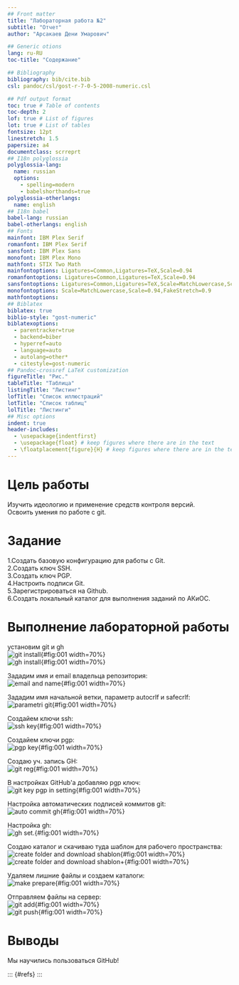 ```yaml
---
## Front matter
title: "Лабораторная работа №2"
subtitle: "Отчет"
author: "Арсакаев Дени Умарович"

## Generic otions
lang: ru-RU
toc-title: "Содержание"

## Bibliography
bibliography: bib/cite.bib
csl: pandoc/csl/gost-r-7-0-5-2008-numeric.csl

## Pdf output format
toc: true # Table of contents
toc-depth: 2
lof: true # List of figures
lot: true # List of tables
fontsize: 12pt
linestretch: 1.5
papersize: a4
documentclass: scrreprt
## I18n polyglossia
polyglossia-lang:
  name: russian
  options:
	- spelling=modern
	- babelshorthands=true
polyglossia-otherlangs:
  name: english
## I18n babel
babel-lang: russian
babel-otherlangs: english
## Fonts
mainfont: IBM Plex Serif
romanfont: IBM Plex Serif
sansfont: IBM Plex Sans
monofont: IBM Plex Mono
mathfont: STIX Two Math
mainfontoptions: Ligatures=Common,Ligatures=TeX,Scale=0.94
romanfontoptions: Ligatures=Common,Ligatures=TeX,Scale=0.94
sansfontoptions: Ligatures=Common,Ligatures=TeX,Scale=MatchLowercase,Scale=0.94
monofontoptions: Scale=MatchLowercase,Scale=0.94,FakeStretch=0.9
mathfontoptions:
## Biblatex
biblatex: true
biblio-style: "gost-numeric"
biblatexoptions:
  - parentracker=true
  - backend=biber
  - hyperref=auto
  - language=auto
  - autolang=other*
  - citestyle=gost-numeric
## Pandoc-crossref LaTeX customization
figureTitle: "Рис."
tableTitle: "Таблица"
listingTitle: "Листинг"
lofTitle: "Список иллюстраций"
lotTitle: "Список таблиц"
lolTitle: "Листинги"
## Misc options
indent: true
header-includes:
  - \usepackage{indentfirst}
  - \usepackage{float} # keep figures where there are in the text
  - \floatplacement{figure}{H} # keep figures where there are in the text
---
```


# Цель работы

Изучить идеологию и применение средств контроля версий.  
Освоить умения по работе с git.  



# Задание

1.Создать базовую конфигурацию для работы с Git.  
2.Создать ключ SSH.  
3.Создать ключ PGP.  
4.Настроить подписи Git.  
5.Зарегистрироваться на Github.  
6.Создать локальный каталог для выполнения заданий по АКиОС.  


# Выполнение лабораторной работы
установим git и gh   
![git install](image/1.png){#fig:001 width=70%}  
![gh install](image/2.png){#fig:001 width=70%}  

Зададим имя и email владельца репозитория:  
![email and name](image/3.png){#fig:001 width=70%}  

Зададим имя начальной ветки, параметр autocrlf и safecrlf:  
![parametri git](image/4.png){#fig:001 width=70%}  

Создайем ключи ssh:  
![ssh key](image/5.png){#fig:001 width=70%}  

Создайем ключи pgp:  
![pgp key](image/6.png){#fig:001 width=70%}   

Создаю уч. запись GH:  
![git reg](image/7.png){#fig:001 width=70%}  

В настройках GitHub'a добавляю pgp ключ:  
![git key pgp in setting](image/8.png){#fig:001 width=70%}  

Настройка автоматических подписей коммитов git:  
![auto commit gh](image/9.png){#fig:001 width=70%}   

Настройка gh:  
![gh set.](image/10.png){#fig:001 width=70%}  

Cоздаю каталог и cкачиваю туда шаблон для рабочего пространства:  
![create folder and download shablon](image/11.png){#fig:001 width=70%}  
![create folder and download shablon+](image/12.png){#fig:001 width=70%}  

Удаляем лишние файлы и создаем каталоги:  
![make prepare](image/13.png){#fig:001 width=70%}  

Отправляем файлы на сервер:  
![git add](image/14.png){#fig:001 width=70%}  
![git push](image/15.png){#fig:001 width=70%}  



# Выводы

Мы научились пользоваться GitHub!

::: {#refs}
:::
